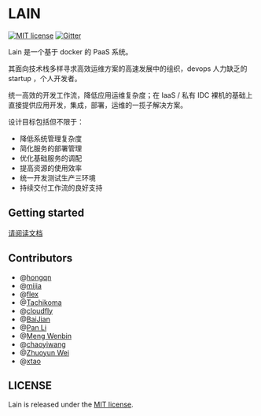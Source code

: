 # LAIN

[![MIT license](https://img.shields.io/github/license/mashape/apistatus.svg)](https://opensource.org/licenses/MIT)
[![Gitter](https://badges.gitter.im/gitterHQ/gitter.svg)](https://gitter.im/laincloud)

Lain 是一个基于 docker 的 PaaS 系统。

其面向技术栈多样寻求高效运维方案的高速发展中的组织，devops 人力缺乏的 startup ，个人开发者。

统一高效的开发工作流，降低应用运维复杂度；在 IaaS / 私有 IDC 裸机的基础上直接提供应用开发，集成，部署，运维的一揽子解决方案。

设计目标包括但不限于：

- 降低系统管理复杂度
- 简化服务的部署管理
- 优化基础服务的调配
- 提高资源的使用效率
- 统一开发测试生产三环境
- 持续交付工作流的良好支持

## Getting started

[请阅读文档](https://laincloud.gitbooks.io/white-paper/content/)

## Contributors

- @[hongqn](https://github.com/hongqn)
- @[mijia](https://github.com/mijia)
- @[flex](https://github.com/frostynova)
- @[Tachikoma](https://github.com/sunyi00)
- @[cloudfly](https://github.com/cloudfly)
- @[BaiJian](https://github.com/ericpai)
- @[Pan Li](https://github.com/panli889)
- @[Meng Wenbin](https://github.com/supermeng)
- @[chaoyiwang](https://github.com/wchaoyi)
- @[Zhuoyun Wei](https://github.com/wzyboy)
- @[xtao](https://github.com/xtao)

## LICENSE

Lain is released under the [MIT license](LICENSE).
